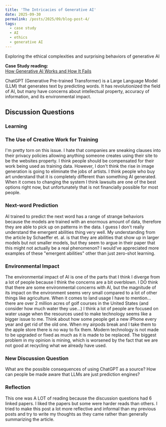 ```yaml
---
title: 'The Intricacies of Generative AI'
date: 2025-09-30
permalink: /posts/2025/09/blog-post-4/
tags:
  - case study
  - AI
  - ethics
  - generative AI
---
```


Exploring the ethical complexities and surprising behaviors of generative AI

**Case Study reading:**  
[How Generative AI Works and How It Fails](https://mit-serc.pubpub.org/pub/f3o5mpn6/release/1?readingCollection=3a6c54f1)


ChatGPT (Generative Pre-trained Transformer) is a Large Language Model (LLM) that generates text by predicting words. It has revolutionized the field of AI, but many have concerns about intellectual property, accuracy of information, and its environmental impact.  

Discussion Questions
---
### Learning

### The Use of Creative Work for Training
I'm pretty torn on this issue. I hate that companies are sneaking clauses into their privacy policies allowing anything someone creates using their site to be the websites property. I think people should be compensated for their work being used as training data. However, I don't think the rise in image generation is going to eliminate the jobs of artists. I think people who buy art understand that it is completely different than something AI generated. When it comes to changing the system I think lawsuits are one of the best options right now, but unfortunately that is not financially possible for most people.  

### Next-word Prediction
AI trained to predict the next word has a range of strange behaviors because the models are trained with an enormous amount of data, therefore they are able to pick up on patterns in the data. I guess I don't really understand the emergent abilities thing very well. My understanding from the article by Schaeffer et. al. is that they are abilities that show up in larger models but not smaller models, but they seem to argue in their paper that this might not actually be a real phenomenon? I would've appreciated more examples of these "emergent abilities" other than just zero-shot learning. 

### Environmental Impact
The environmental impact of AI is one of the parts that I think I diverge from a lot of people because I think the concerns are a bit overblown. I DO think that there are some environmental concerns with AI, but the magnitude of its impact on the environment seems very small compared to a lot of other things like agriculture. When it comes to land usage I have to mention... there are over 2 million acres of golf courses in the United States (and consider how much water they use...) I think a lot of people are focused on water usage when the resources used to make technology seems like a bigger issue to me. Think about how some people get a new iPhone every year and get rid of the old one. When my airpods break and I take them to the apple store there is no way to fix them. Modern technology is not made to be upgraded or fixed as much as it is made to be replaced. The biggest problem in my opinion is mining, which is worsened by the fact that we are not good at recycling what we already have used. 

### New Discussion Question
What are the possible consequences of using ChatGPT as a source? How can people be made aware that LLMs are just prediction engines?


### Reflection
This one was A LOT of reading because the discussion questions had 6 linked papers. I liked the papers but some were harder reads than others. I tried to make this post a lot more reflective and informal than my previous posts and try to write my thoughts as they came rather than generally summarizing the article. 
